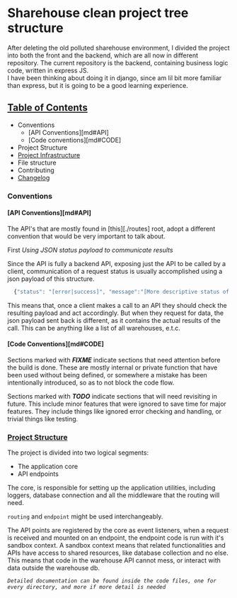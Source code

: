# Sharehouse clean project tree structure

After deleting the old polluted sharehouse environment, I divided the project into both the front and the backend, which are all now in different repository. The current repository is the backend, containing business logic code, written in express JS.    
I have been thinking about doing it in django, since am lil bit more familiar than express, but it is going to be a good learning experience.

[toc]: https://github.com/shaddyshad/sharehouse-rc1.git
[md]: https://github.com/shaddyshad/sharehouse-rc1.git/README.md
## [Table of Contents][toc]
+ Conventions
  - [API Conventions][md#API]
  - [Code conventions][md#CODE]
+ Project Structure
+ [Project Infrastructure][md]
+ File structure
+ Contributing
+ [Changelog][md]


### Conventions

#### [API Conventions][md#API]

The API's that are mostly found in [this][./routes] root, adopt a different convention that would be very important to talk about.

First
*Using JSON status payload to communicate results*

Since the API is fully a backend API, exposing just the API to be called by a client, communication of a request status is usually accomplished using a json payload of this structure.

```javascript
  {"status": "[error|success]", "message":"[More descriptive status of the request]"}
```
This means that, once a client makes a call to an API they should check the resulting payload and act accordingly.
But when they request for data, the json payload sent back is different, as it contains the actual results of the call. This can be anything like a list of all warehouses, e.t.c.

#### [Code Conventions][md#CODE]

Sections marked with *__FIXME__* indicate sections that need attention before the build is done. These are mostly internal or private function that have been used without being defined, or somewhere a mistake has been intentionally introduced, so as to not block the code flow.

Sections marked with *__TODO__*  indicate sections that will need revisiting in future. This include minor features that were ignored to save time for major features.
They include things like ignored error checking and handling, or trivial things like testing.

### [Project Structure]()

The project is divided into two logical segments:

 - The application core
 - API endpoints

The core, is responsible for setting up the application utilities, including loggers, database connection and all the middleware that the routing will need.

 `routing` and `endpoint` might be used interchangeably.

 The API points are registered by the core as event listeners, when a request is received and mounted on an endpoint, the endpoint code is run with it's sandbox context.
 A sandbox context means that related functionalities and APIs have access to shared resources, like database collection and no else. This means that code in the warehouse API cannot mess, or interact with data outside the warehouse db.

 *`Detailed documentation can be found inside the code files, one for every directory, and more if more detail is needed`*
